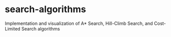 # search-algorithms
Implementation and visualization of A* Search, Hill-Climb Search, and Cost-Limited Search algorithms
